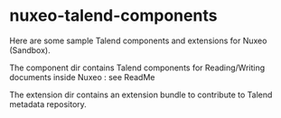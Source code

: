 nuxeo-talend-components
=======================

Here are some sample Talend components and extensions for Nuxeo (Sandbox).

The component dir contains Talend components for Reading/Writing documents inside Nuxeo : see ReadMe

The extension dir contains an extension bundle to contribute to Talend metadata repository.

